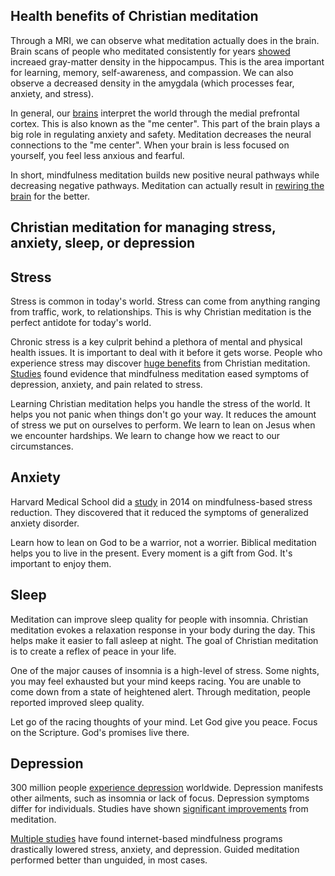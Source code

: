 ## Health benefits of Christian meditation

Through a MRI, we can observe what meditation actually does in the brain. Brain scans of people who meditated consistently for years [showed](https://www.ncbi.nlm.nih.gov/pmc/articles/PMC3184843/) increaed gray-matter density in the hippocampus. This is the area important for learning, memory, self-awareness, and compassion. We can also observe a decreased density in the amygdala (which processes fear, anxiety, and stress).

In general, our [brains](https://www.psychologytoday.com/us/blog/use-your-mind-change-your-brain/201305/is-your-brain-meditation) interpret the world through the medial prefrontal cortex. This is also known as the "me center". This part of the brain plays a big role in regulating anxiety and safety. Meditation decreases the neural connections to the "me center". When your brain is less focused on yourself, you feel less anxious and fearful.

In short, mindfulness meditation builds new positive neural pathways while decreasing negative pathways. Meditation can actually result in [rewiring the brain](https://www.forbes.com/sites/quora/2017/05/15/the-effects-of-meditation-on-the-brain/) for the better.

## Christian meditation for managing stress, anxiety, sleep, or depression

## Stress

Stress is common in today's world. Stress can come from anything ranging from traffic, work, to relationships. This is why Christian meditation is the perfect antidote for today's world.

Chronic stress is a key culprit behind a plethora of mental and physical health issues. It is important to deal with it before it gets worse. People who experience stress may discover [huge benefits](https://www.health.harvard.edu/blog/mindfulness-meditation-may-ease-anxiety-mental-stress-201401086967) from Christian meditation. [Studies](https://jamanetwork.com/journals/jamainternalmedicine/fullarticle/1809754) found evidence that mindfulness meditation eased symptoms of depression, anxiety, and pain related to stress.

Learning Christian meditation helps you handle the stress of the world. It helps you not panic when things don't go your way. It reduces the amount of stress we put on ourselves to perform. We learn to lean on Jesus when we encounter hardships. We learn to change how we react to our circumstances.

## Anxiety

Harvard Medical School did a [study](https://www.health.harvard.edu/blog/mindfulness-meditation-may-ease-anxiety-mental-stress-201401086967) in 2014 on mindfulness-based stress reduction. They discovered that it reduced the symptoms of generalized anxiety disorder.

Learn how to lean on God to be a warrior, not a worrier. Biblical meditation helps you to live in the present. Every moment is a gift from God. It's important to enjoy them.

## Sleep

Meditation can improve sleep quality for people with insomnia. Christian meditation evokes a relaxation response in your body during the day. This helps make it easier to fall asleep at night. The goal of Christian meditation is to create a reflex of peace in your life.

One of the major causes of insomnia is a high-level of stress. Some nights, you may feel exhausted but your mind keeps racing. You are unable to come down from a state of heightened alert. Through meditation, people reported improved sleep quality.

Let go of the racing thoughts of your mind. Let God give you peace. Focus on the Scripture. God's promises live there.

## Depression

300 million people [experience depression](http://www.who.int/news-room/fact-sheets/detail/depression) worldwide. Depression manifests other ailments, such as insomnia or lack of focus. Depression symptoms differ for individuals. Studies have shown [significant improvements](http://www.apa.org/monitor/2015/03/cover-mindfulness.aspx) from meditation.

[Multiple studies](https://www.ncbi.nlm.nih.gov/pubmed/27111302) have found internet-based mindfulness programs drastically lowered stress, anxiety, and depression. Guided meditation performed better than unguided, in most cases.